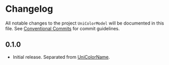# Changelog

All notable changes to the project `UniColorModel` will be documented in this file.
See [Conventional Commits](https://conventionalcommits.org) for commit guidelines.

## 0.1.0

- Initial release. Separated from [UniColorName](https://github.com/signmotion/uni_color_name).
